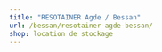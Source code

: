 ```yaml
---
title: "RESOTAINER Agde / Bessan"
url: /bessan/resotainer-agde-bessan/
shop: location de stockage
---
```

